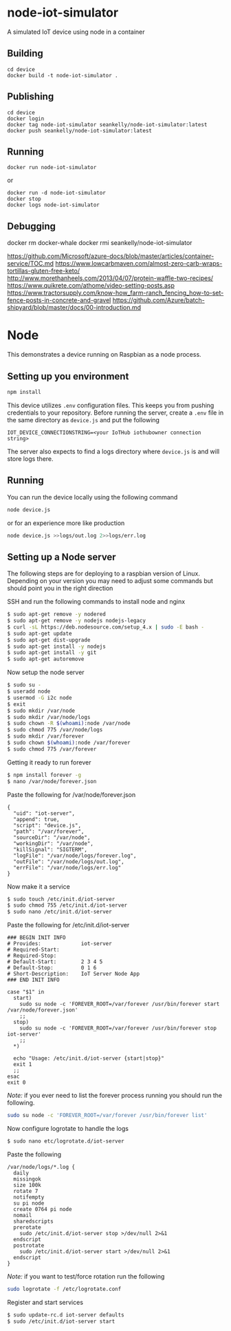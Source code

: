 # node-iot-simulator
A simulated IoT device using node in a container

## Building

```
cd device
docker build -t node-iot-simulator .
```
## Publishing

```
cd device
docker login
docker tag node-iot-simulator seankelly/node-iot-simulator:latest
docker push seankelly/node-iot-simulator:latest
```

## Running

```
docker run node-iot-simulator
```
or
```
docker run -d node-iot-simulator
docker stop
docker logs node-iot-simulator

```

## Debugging

docker rm docker-whale
docker rmi seankelly/node-iot-simulator


https://github.com/Microsoft/azure-docs/blob/master/articles/container-service/TOC.md
https://www.lowcarbmaven.com/almost-zero-carb-wraps-tortillas-gluten-free-keto/
http://www.morethanheels.com/2013/04/07/protein-waffle-two-recipes/
https://www.quikrete.com/athome/video-setting-posts.asp
https://www.tractorsupply.com/know-how_farm-ranch_fencing_how-to-set-fence-posts-in-concrete-and-gravel
https://github.com/Azure/batch-shipyard/blob/master/docs/00-introduction.md

# Node

This demonstrates a device running on Raspbian as a node process.

## Setting up you environment

```bash
npm install
```

This device utilizes ```.env``` configuration files. This keeps you from pushing credentials to your repository. Before running the server, create a ```.env``` file in the same directory as ```device.js``` and put the following

```
IOT_DEVICE_CONNECTIONSTRING=<your IoTHub iothubowner connection string>
```

The server also expects to find a logs directory where ```device.js``` is and will store logs there.

## Running

You can run the device locally using the following command

```bash
node device.js
```

or for an experience more like production

```bash
node device.js >>logs/out.log 2>>logs/err.log
```

## Setting up a Node server

The following steps are for deploying to a raspbian version of Linux. Depending on your version you may need to adjust some commands but should point you in the right direction

SSH and run the following commands to install node and nginx

```bash
$ sudo apt-get remove -y nodered
$ sudo apt-get remove -y nodejs nodejs-legacy
$ curl -sL https://deb.nodesource.com/setup_4.x | sudo -E bash -
$ sudo apt-get update
$ sudo apt-get dist-upgrade
$ sudo apt-get install -y nodejs
$ sudo apt-get install -y git
$ sudo apt-get autoremove
```

Now setup the node server

```bash
$ sudo su -
$ useradd node
$ usermod -G i2c node
$ exit
$ sudo mkdir /var/node
$ sudo mkdir /var/node/logs
$ sudo chown -R $(whoami):node /var/node
$ sudo chmod 775 /var/node/logs
$ sudo mkdir /var/forever
$ sudo chown $(whoami):node /var/forever
$ sudo chmod 775 /var/forever
```

Getting it ready to run forever

```bash
$ npm install forever -g
$ nano /var/node/forever.json
```

Paste the following for /var/node/forever.json

```
{
  "uid": "iot-server",
  "append": true,
  "script": "device.js",
  "path": "/var/forever",
  "sourceDir": "/var/node",
  "workingDir": "/var/node",
  "killSignal": "SIGTERM",
  "logFile": "/var/node/logs/forever.log",
  "outFile": "/var/node/logs/out.log",
  "errFile": "/var/node/logs/err.log"
}
```

Now make it a service

```bash
$ sudo touch /etc/init.d/iot-server
$ sudo chmod 755 /etc/init.d/iot-server
$ sudo nano /etc/init.d/iot-server
```

Paste the following for /etc/init.d/iot-server

```
### BEGIN INIT INFO
# Provides:             iot-server
# Required-Start:
# Required-Stop:
# Default-Start:        2 3 4 5
# Default-Stop:         0 1 6
# Short-Description:    IoT Server Node App
### END INIT INFO

case "$1" in
  start)
    sudo su node -c 'FOREVER_ROOT=/var/forever /usr/bin/forever start /var/node/forever.json'
    ;;
  stop)
    sudo su node -c 'FOREVER_ROOT=/var/forever /usr/bin/forever stop iot-server'
    ;;
  *)

  echo "Usage: /etc/init.d/iot-server {start|stop}"
  exit 1
  ;;
esac
exit 0
```

*Note:* if you ever need to list the forever process running you should run the following.
```bash
sudo su node -c 'FOREVER_ROOT=/var/forever /usr/bin/forever list'
```

Now configure logrotate to handle the logs

```bash
$ sudo nano etc/logrotate.d/iot-server
```

Paste the following

```
/var/node/logs/*.log {
  daily
  missingok
  size 100k
  rotate 7
  notifempty
  su pi node
  create 0764 pi node
  nomail
  sharedscripts
  prerotate
    sudo /etc/init.d/iot-server stop >/dev/null 2>&1
  endscript
  postrotate
    sudo /etc/init.d/iot-server start >/dev/null 2>&1
  endscript
}
```

*Note:* if you want to test/force rotation run the following
```bash
sudo logrotate -f /etc/logrotate.conf
```

Register and start services

```bash
$ sudo update-rc.d iot-server defaults
$ sudo /etc/init.d/iot-server start
```
